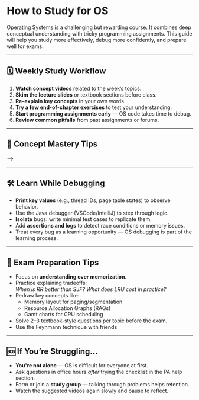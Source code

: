 # How to Study for OS

Operating Systems is a challenging but rewarding course. It combines deep conceptual understanding with tricky programming assignments. This guide will help you study more effectively, debug more confidently, and prepare well for exams.

---

## 🗓 Weekly Study Workflow

1. **Watch concept videos** related to the week’s topics.
2. **Skim the lecture slides** or textbook sections before class.
3. **Re-explain key concepts** in your own words.
4. **Try a few end-of-chapter exercises** to test your understanding.
5. **Start programming assignments early** — OS code takes time to debug.
6. **Review common pitfalls** from past assignments or forums.

---

## 🧠 Concept Mastery Tips

<!-- - **Draw diagrams** of process state transitions, memory layouts, etc.
- **Explain concepts aloud** like you're teaching a classmate.
<!-- - Recreate **Gantt charts**, **resource allocation graphs**, or **page tables** by hand. -->
<!-- - Use **flashcards or a concept map** to track interrelated topics (e.g., synchronization and deadlocks).
- Pause videos or lectures to ask: *“Can I predict what comes next?”* --> -->

---

## 🛠 Learn While Debugging

- **Print key values** (e.g., thread IDs, page table states) to observe behavior.
- Use the Java debugger (VSCode/IntelliJ) to step through logic.
- **Isolate** bugs: write minimal test cases to replicate them.
- Add **assertions and logs** to detect race conditions or memory issues.
- Treat every bug as a learning opportunity — OS debugging is part of the learning process.

---

## 📖 Exam Preparation Tips

- Focus on **understanding over memorization**.
- Practice explaining tradeoffs:  
  *When is RR better than SJF? What does LRU cost in practice?*
- Redraw key concepts like:
  - Memory layout for paging/segmentation
  - Resource Allocation Graphs (RAGs)
  - Gantt charts for CPU scheduling
- Solve 2–3 textbook-style questions per topic before the exam.
- Use the Feynmann technique with friends

---

## 🆘 If You’re Struggling...

- **You're not alone** — OS is difficult for everyone at first.
- Ask questions in office hours *after* trying the checklist in the PA help section.
- Form or join a **study group** — talking through problems helps retention.
- Watch the suggested videos again slowly and pause to reflect.
